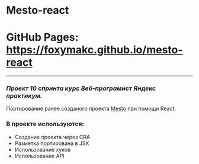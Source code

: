# Mesto-react
# GitHub Pages: https://foxymakc.github.io/mesto-react
---
### *Проект 10 спринта курс Веб-програмист Яндекс практикум.*  
Портирование ранее созданого проекта [Mesto](https://github.com/foxymakc/mesto) при помощи React.
### В проекте используются: 
* Создание проекта через CRA
* Разметка портирована в JSX
* Использование хуков
* Использование API